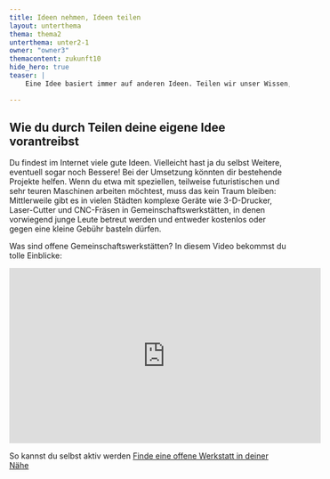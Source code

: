 ```yaml
---
title: Ideen nehmen, Ideen teilen
layout: unterthema
thema: thema2
unterthema: unter2-1
owner: "owner3"
themacontent: zukunft10
hide_hero: true
teaser: |
    Eine Idee basiert immer auf anderen Ideen. Teilen wir unser Wissen, so profitieren auch wieder andere davon.

---
```


## Wie du durch Teilen deine eigene Idee vorantreibst
Du findest im Internet viele gute Ideen. Vielleicht hast ja du selbst Weitere, eventuell sogar noch Bessere! Bei der Umsetzung könnten dir bestehende Projekte helfen. Wenn du etwa mit speziellen, teilweise futuristischen und sehr teuren Maschinen arbeiten möchtest, muss das kein Traum bleiben: Mittlerweile gibt es in vielen Städten komplexe Geräte wie 3-D-Drucker, Laser-Cutter und CNC-Fräsen in Gemeinschaftswerkstätten, in denen vorwiegend junge Leute betreut werden und entweder kostenlos oder gegen eine kleine Gebühr basteln dürfen.

Was sind offene Gemeinschaftswerkstätten? In diesem Video bekommst du tolle Einblicke:
<div class="videoiframe"><iframe width="560" height="315" src="https://www.youtube.com/embed/YAwxDIHD1bw" frameborder="0" allow="accelerometer; autoplay; encrypted-media; gyroscope; picture-in-picture" allowfullscreen></iframe></div>

<p class="link-list">
        <span class="link-list-headline">So kannst du selbst aktiv werden</span>
        <a class="external-link" href="https://www.offene-werkstaetten.org/werkstatt-suche" target="_blank">Finde eine offene Werkstatt in deiner Nähe</a>
</p>